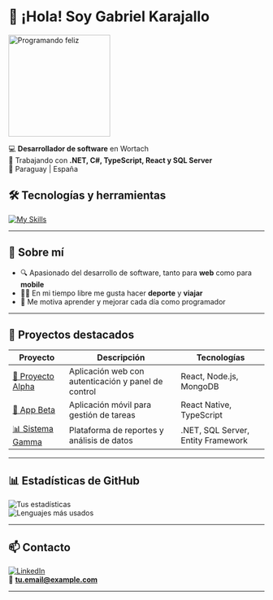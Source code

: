 # 👋 ¡Hola! Soy Gabriel Karajallo 
<img src="https://media.giphy.com/media/26AHONQ79FdWZhAI0/giphy.gif" width="200" alt="Programando feliz">

💻 **Desarrollador de software** en Wortach  
🚀 Trabajando con **.NET, C#, TypeScript, React y SQL Server**  
📍 Paraguay | España 


## 🛠️ Tecnologías y herramientas
[![My Skills](https://skillicons.dev/icons?i=cs,dotnet,php,react,angular,js,ts,html,css,sql,git,github,postman)](https://skillicons.dev)

---

## 📌 Sobre mí
- 🔍 Apasionado del desarrollo de software, tanto para **web** como para **mobile**  
- 🏋️‍♂️ En mi tiempo libre me gusta hacer **deporte** y **viajar**  
- 🎯 Me motiva aprender y mejorar cada día como programador  

---

## 📂 Proyectos destacados
| Proyecto | Descripción | Tecnologías |
|----------|-------------|-------------|
| [🌟 Proyecto Alpha](https://github.com/TU-USUARIO/proyecto-alpha) | Aplicación web con autenticación y panel de control | React, Node.js, MongoDB |
| [📱 App Beta](https://github.com/TU-USUARIO/app-beta) | Aplicación móvil para gestión de tareas | React Native, TypeScript |
| [📊 Sistema Gamma](https://github.com/TU-USUARIO/sistema-gamma) | Plataforma de reportes y análisis de datos | .NET, SQL Server, Entity Framework |

---

## 📊 Estadísticas de GitHub
![Tus estadísticas](https://github-readme-stats.vercel.app/api?username=TU-USUARIO&show_icons=true&theme=radical)  
![Lenguajes más usados](https://github-readme-stats.vercel.app/api/top-langs/?username=TU-USUARIO&layout=compact&theme=radical)

---

## 📫 Contacto
[![LinkedIn](https://img.shields.io/badge/LinkedIn-0077B5?style=for-the-badge&logo=linkedin&logoColor=white)](https://www.linkedin.com/in/TU-LINK)  
📧 **tu.email@example.com**

---
